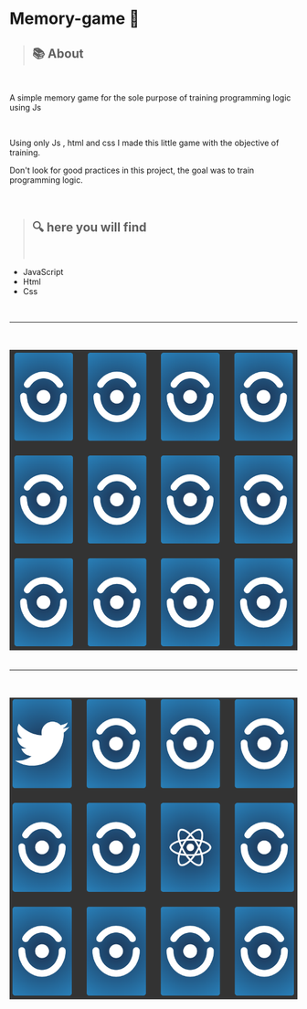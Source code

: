 # Memory-game 🎲

> <h2>📚 About </h2>

<br>

A simple memory game for the sole purpose of training programming logic using Js

<br>

 <p>Using only Js , html and css I made this little game with the objective of training.</p>
 <p>Don't look for good practices in this project, the goal was to train programming logic.</p>

 <br>

> <h2>🔍 here you will find</h2>
> <br>

<ul>
<li>JavaScript</li>
<li>Html</li>
<li>Css</li>
</ul>

<br>

<hr>

<br>
<br>

<img src='./assets/memory-game-img.png'>
<br>
<br>
<hr>
<br>
<br>
<img src='./assets/card-back.png'>
